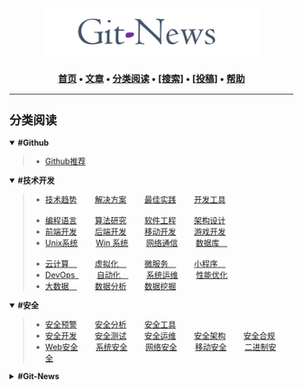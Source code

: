 <p align="center">
  	<a href="https://git-news.github.io"><img src="./.git-news/logo.png" alt="Git-News" width="380"></a>
	<h3 align="center">
   		<a href="https://github.com/Git-News-Official/git-news.github.io">首页</a> •
  		<a href="https://github.com/Git-News-Official/git-news.github.io/issues">文章</a> •
  		<a href="#分类阅读">分类阅读</a> •  
  		<a href="https://github.com/Git-News-Official/git-news.github.io/issues">[搜索]</a> •
		<a href="https://github.com/Git-News-Official/git-news.github.io/issues/new/choose">[投稿]</a> •
  		<a href="#">帮助</a>
	</h3>
</p>

<hr/>


## 分类阅读

<details open>
	<summary><strong> #Github </strong></summary>
	<blockquote>
	<ul>
	<li>
		<a href="https://github.com/Git-News-Official/git-news.github.io/labels/%23%23Github%E6%8E%A8%E8%8D%90" target="_blank">Github推荐</a>&emsp;&emsp;
	</li>
	</ul>
	</blockquote>
</details>


<details open>
	<summary><strong> #技术开发 </strong></summary>
	<blockquote>
	<ul>
		<li>
			<a href="https://github.com/Git-News-Official/git-news.github.io/labels/%23%23%E6%8A%80%E6%9C%AF%E8%B6%8B%E5%8A%BF" target="_blank">技术趋势</a>&emsp;&emsp;
			<a href="https://github.com/Git-News-Official/git-news.github.io/labels/%23%23%E8%A7%A3%E5%86%B3%E6%96%B9%E6%A1%88" target="_blank">解决方案</a>&emsp;&emsp;
			<a href="https://github.com/Git-News-Official/git-news.github.io/labels/%23%23%E6%9C%80%E4%BD%B3%E5%AE%9E%E8%B7%B5" target="_blank">最佳实践</a>&emsp;&emsp;
			<a href="https://github.com/Git-News-Official/git-news.github.io/labels/%23%23%E5%BC%80%E5%8F%91%E5%B7%A5%E5%85%B7" target="_blank">开发工具</a>&emsp;&emsp;
		</li>
		<br/>
		<li>
			<a href="https://github.com/Git-News-Official/git-news.github.io/labels/%23%23%E7%BC%96%E7%A8%8B%E8%AF%AD%E8%A8%80" target="_blank">编程语言</a>&emsp;&emsp;
			<a href="https://github.com/Git-News-Official/git-news.github.io/labels/%23%23%E7%AE%97%E6%B3%95" target="_blank">算法研究</a>&emsp;&emsp;
			<a href="https://github.com/Git-News-Official/git-news.github.io/labels/%E8%BD%AF%E4%BB%B6%E5%B7%A5%E7%A8%8B" target="_blank">软件工程</a>&emsp;&emsp;
			<a href="https://github.com/Git-News-Official/git-news.github.io/labels/%23%23%E6%9E%B6%E6%9E%84" target="_blank">架构设计</a>&emsp;&emsp;
		</li>
		<li>
			<a href="https://github.com/Git-News-Official/git-news.github.io/labels/%23%23%E5%89%8D%E7%AB%AF%E5%BC%80%E5%8F%91" target="_blank">前端开发</a>&emsp;&emsp;
			<a href="https://github.com/Git-News-Official/git-news.github.io/labels/%23%23%E5%90%8E%E7%AB%AF%E5%BC%80%E5%8F%91" target="_blank">后端开发</a>&emsp;&emsp;
			<a href="https://github.com/Git-News-Official/git-news.github.io/labels/%23%23%E7%A7%BB%E5%8A%A8%E5%BC%80%E5%8F%91" target="_blank">移动开发</a>&emsp;&emsp;
			<a href="https://github.com/Git-News-Official/git-news.github.io/labels/%23%23%E6%B8%B8%E6%88%8F%E5%BC%80%E5%8F%91" target="_blank">游戏开发</a>&emsp;&emsp;
		</li>
		<li>
			<a href="https://github.com/Git-News-Official/git-news.github.io/labels/%23%23Unix%E7%B3%BB%E7%BB%9F" target="_blank">Unix系统</a>&emsp;&emsp;
			<a href="https://github.com/Git-News-Official/git-news.github.io/labels/%23%23Win%E7%B3%BB%E7%BB%9F" target="_blank">Win 系统</a>&emsp;&emsp;
			<a href="https://github.com/Git-News-Official/git-news.github.io/labels/%23%23%E7%BD%91%E7%BB%9C%E9%80%9A%E4%BF%A1" target="_blank">网络通信</a>&emsp;&emsp;
			<a href="https://github.com/Git-News-Official/git-news.github.io/labels/%23%23%E6%95%B0%E6%8D%AE%E5%BA%93" target="_blank">数据库&emsp;</a>&emsp;&emsp;
		</li>
		<br/>		
		<li>
			<a href="https://github.com/Git-News-Official/git-news.github.io/labels/%23%23%E4%BA%91%E8%AE%A1%E7%AE%97" target="_blank">云计算&emsp;</a>&emsp;&emsp;
			<a href="https://github.com/Git-News-Official/git-news.github.io/labels/%23%23%E8%99%9A%E6%8B%9F%E5%8C%96" target="_blank">虚拟化&emsp;</a>&emsp;&emsp;
			<a href="https://github.com/Git-News-Official/git-news.github.io/labels/%23%23%E5%BE%AE%E6%9C%8D%E5%8A%A1" target="_blank">微服务&emsp;</a>&emsp;&emsp;
			<a href="https://github.com/Git-News-Official/git-news.github.io/labels/%23%23%E5%B0%8F%E7%A8%8B%E5%BA%8F" target="_blank">小程序&emsp;</a>&emsp;&emsp;
		</li>
		<li>
			<a href="https://github.com/Git-News-Official/git-news.github.io/labels/%23%23DevOps" target="_blank">DevOps&ensp;</a>&emsp;&emsp;
			<a href="https://github.com/Git-News-Official/git-news.github.io/labels/%23%23%E8%87%AA%E5%8A%A8%E5%8C%96" target="_blank">自动化&emsp;</a>&emsp;&emsp;
			<a href="https://github.com/Git-News-Official/git-news.github.io/labels/%23%23%E7%B3%BB%E7%BB%9F%E8%BF%90%E7%BB%B4" target="_blank">系统运维</a>&emsp;&emsp;
			<a href="https://github.com/Git-News-Official/git-news.github.io/labels/%23%23%E6%80%A7%E8%83%BD%E4%BC%98%E5%8C%96" target="_blank">性能优化</a>&emsp;&emsp;
		</li>
		<li>
			<a href="https://github.com/Git-News-Official/git-news.github.io/labels/%23%23%E5%A4%A7%E6%95%B0%E6%8D%AE" target="_blank">大数据&emsp;</a>&emsp;&emsp;
			<a href="https://github.com/Git-News-Official/git-news.github.io/labels/%23%23%E6%95%B0%E6%8D%AE%E5%88%86%E6%9E%90" target="_blank">数据分析</a>&emsp;&emsp;
			<a href="https://github.com/Git-News-Official/git-news.github.io/labels/%23%23%E6%95%B0%E6%8D%AE%E6%8C%96%E6%8E%98" target="_blank">数据挖掘</a>&emsp;&emsp;
		</li>
	</ul>
	</blockquote>
</details>


<details open>
	<summary><strong> #安全 </strong></summary>
	<blockquote>
	<ul>
		<li>
			<a href="https://github.com/Git-News-Official/git-news.github.io/labels/%23%23%E5%AE%89%E5%85%A8%E9%A2%84%E8%AD%A6" target="_blank">安全预警</a>&emsp;&emsp;
			<a href="https://github.com/Git-News-Official/git-news.github.io/labels/%23%23%E5%AE%89%E5%85%A8%E5%88%86%E6%9E%90" target="_blank">安全分析</a>&emsp;&emsp;
			<a href="https://github.com/Git-News-Official/git-news.github.io/labels/%23%23%E5%AE%89%E5%85%A8%E5%B7%A5%E5%85%B7" target="_blank">安全工具</a>&emsp;&emsp;
		</li>
		<li>
			<a href="https://github.com/Git-News-Official/git-news.github.io/labels/%23%23%E5%AE%89%E5%85%A8%E5%BC%80%E5%8F%91" target="_blank">安全开发</a>&emsp;&emsp;
			<a href="https://github.com/Git-News-Official/git-news.github.io/labels/%23%23%E5%AE%89%E5%85%A8%E6%B5%8B%E8%AF%95" target="_blank">安全测试</a>&emsp;&emsp;
			<a href="https://github.com/Git-News-Official/git-news.github.io/labels/%23%23%E5%AE%89%E5%85%A8%E8%BF%90%E7%BB%B4" target="_blank">安全运维</a>&emsp;&emsp;
			<a href="https://github.com/Git-News-Official/git-news.github.io/labels/%23%23%E5%AE%89%E5%85%A8%E6%9E%B6%E6%9E%84" target="_blank">安全架构</a>&emsp;&emsp;
			<a href="https://github.com/Git-News-Official/git-news.github.io/labels/%23%23%E5%AE%89%E5%85%A8%E5%90%88%E8%A7%84" target="_blank">安全合规</a>&emsp;&emsp;
		</li>
		<li>
			<a href="https://github.com/Git-News-Official/git-news.github.io/labels/%23%23Web%E5%AE%89%E5%85%A8" target="_blank">Web安全</a>&emsp;&emsp;
			<a href="https://github.com/Git-News-Official/git-news.github.io/labels/%23%23%E7%B3%BB%E7%BB%9F%E5%AE%89%E5%85%A8" target="_blank">系统安全</a>&emsp;&emsp;
			<a href="https://github.com/Git-News-Official/git-news.github.io/labels/%23%23%E7%BD%91%E7%BB%9C%E5%AE%89%E5%85%A8" target="_blank">网络安全</a>&emsp;&emsp;
			<a href="https://github.com/Git-News-Official/git-news.github.io/labels/%23%23%E7%A7%BB%E5%8A%A8%E5%AE%89%E5%85%A8" target="_blank">移动安全</a>&emsp;&emsp;
			<a href="https://github.com/Git-News-Official/git-news.github.io/labels/%23%23%E4%BA%8C%E8%BF%9B%E5%88%B6%E5%AE%89%E5%85%A8" target="_blank">二进制安全</a>&emsp;&emsp;
		</li>
	</ul>
	</blockquote>
</details>


<details>
	<summary><strong> #Git-News </strong></summary>
	<blockquote>
	<ul>
		<li>
			<a href="https://github.com/Git-News-Official/git-news.github.io/labels/%23%23Git-News%E7%A4%BE%E5%8C%BA" target="_blank">Git-News社区</a>&emsp;&emsp;
		</li>
	</ul>
	</blockquote>
</details>


